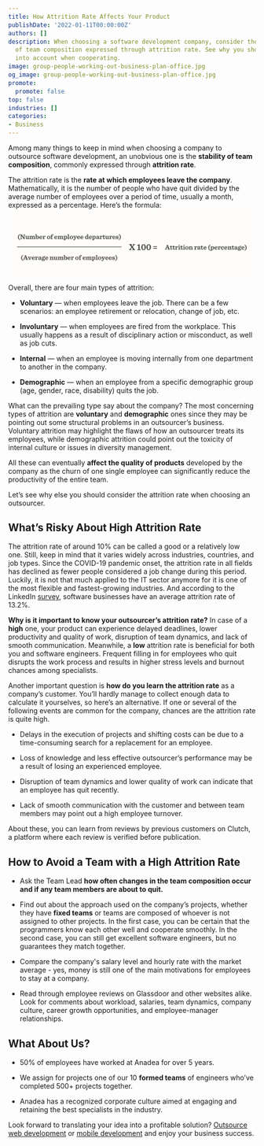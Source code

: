 ```yaml
---
title: How Attrition Rate Affects Your Product
publishDate: '2022-01-11T00:00:00Z'
authors: []
description: When choosing a software development company, consider the stability
  of team composition expressed through attrition rate. See why you should take it
  into account when cooperating.
image: group-people-working-out-business-plan-office.jpg
og_image: group-people-working-out-business-plan-office.jpg
promote:
  promote: false
top: false
industries: []
categories:
- Business
---
```

Among many things to keep in mind when choosing a company to outsource software development, an unobvious one is the __stability of team composition__, commonly expressed through __attrition rate__.

The attrition rate is the __rate at which employees leave the company__. Mathematically, it is the number of people who have quit divided by the average number of employees over a period of time, usually a month, expressed as a percentage. Here’s the formula:
![attrition-rate-equation.png](attrition-rate-equation.png)
Overall, there are four main types of attrition:
* __Voluntary__ — when employees leave the job. There can be a few scenarios: an employee retirement or relocation, change of job, etc.

* __Involuntary__ — when employees are fired from the workplace. This usually happens as a result of disciplinary action or misconduct, as well as job cuts.

* __Internal__ — when an employee is moving internally from one department to another in the company.

* __Demographic__ — when an employee from a specific demographic group (age, gender, race, disability) quits the job.

What can the prevailing type say about the company? The most concerning types of attrition are __voluntary__ and __demographic__ ones since they may be pointing out some structural problems in an outsourcer’s business. Voluntary attrition may highlight the flaws of how an outsourcer treats its employees, while demographic attrition could point out the toxicity of internal culture or issues in diversity management.

All these can eventually __affect the quality of products__ developed by the company as the churn of one single employee can significantly reduce the productivity of the entire team.

Let’s see why else you should consider the attrition rate when choosing an outsourcer.

## What’s Risky About High Attrition Rate
The attrition rate of around 10% can be called a good or a relatively low one. Still, keep in mind that it varies widely across industries, countries, and job types. Since the COVID-19 pandemic onset, the attrition rate in all fields has declined as fewer people considered a job change during this period. Luckily, it is not that much applied to the IT sector anymore for it is one of the most flexible and fastest-growing industries. And according to the LinkedIn <a href="https://www.linkedin.com/business/talent/blog/talent-strategy/industries-with-the-highest-turnover-rates" rel="nofollow" target="_blank">survey</a>, software businesses have an average attrition rate of 13.2%.

__Why is it important to know your outsourcer’s attrition rate?__ In case of a __high__ one, your product can experience delayed deadlines, lower productivity and quality of work, disruption of team dynamics, and lack of smooth communication. Meanwhile, a __low__ attrition rate is beneficial for both you and software engineers. Frequent filling in for employees who quit disrupts the work process and results in higher stress levels and burnout chances among specialists.

Another important question is __how do you learn the attrition rate__ as a company’s customer. You’ll hardly manage to collect enough data to calculate it yourselves, so here’s an alternative. If one or several of the following events are common for the company, chances are the attrition rate is quite high.

* Delays in the execution of projects and shifting costs can be due to a time-consuming search for a replacement for an employee.

* Loss of knowledge and less effective outsourcer’s performance may be a result of losing an experienced employee.

* Disruption of team dynamics and lower quality of work can indicate that an employee has quit recently.

* Lack of smooth communication with the customer and between team members may point out a high employee turnover.

About these, you can learn from reviews by previous customers on Clutch, a platform where each review is verified before publication.

## How to Avoid a Team with a High Attrition Rate
* Ask the Team Lead __how often changes in the team composition occur and if any team members are about to quit.__

* Find out about the approach used on the company’s projects, whether they have __fixed teams__ or teams are composed of whoever is not assigned to other projects. In the first case, you can be certain that the programmers know each other well and cooperate smoothly. In the second case, you can still get excellent software engineers, but no guarantees they match together.

* Compare the company's salary level and hourly rate with the market average - yes, money is still one of the main motivations for employees to stay at a company.

* Read through employee reviews on Glassdoor and other websites alike. Look for comments about workload, salaries, team dynamics, company culture, career growth opportunities, and employee-manager relationships.

## What About Us?
* 50% of employees have worked at Anadea for over 5 years.

* We assign for projects one of our 10 __formed teams__ of engineers who’ve completed 500+ projects together.

* Anadea has a recognized corporate culture aimed at engaging and retaining the best specialists in the industry.

Look forward to translating your idea into a profitable solution? <a href="https://anadea.info/services/web-development" target="_blank">Outsource web development</a> or <a href="https://anadea.info/services/mobile-development" target="_blank">mobile development</a> and enjoy your business success.
